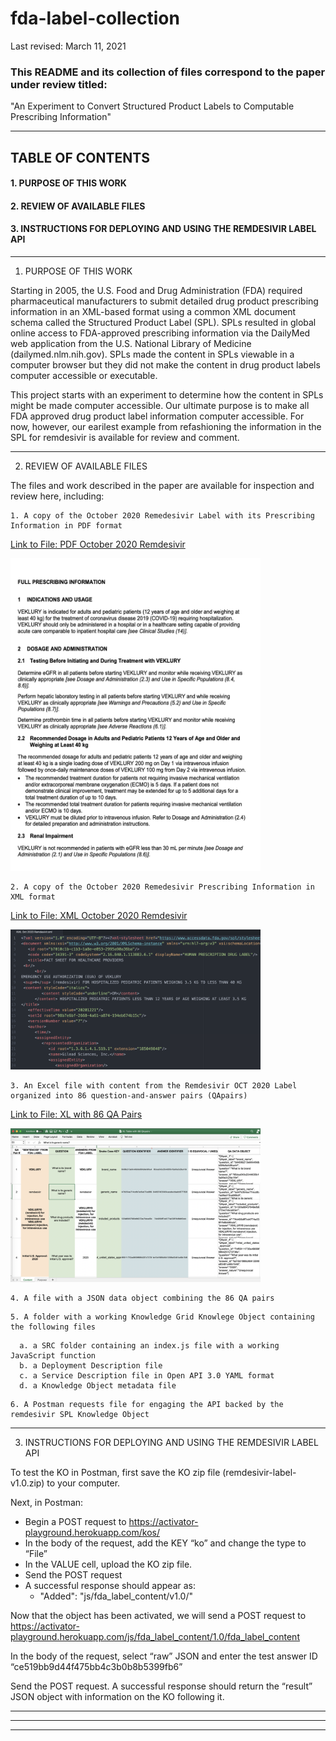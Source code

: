 # fda-label-collection

Last revised: March 11, 2021

### This README and its collection of files correspond to the paper under review titled:
"An Experiment to Convert Structured Product Labels to Computable Prescribing Information"

---

## TABLE OF CONTENTS

   #### 1. PURPOSE OF THIS WORK

   #### 2. REVIEW OF AVAILABLE FILES
   
   #### 3. INSTRUCTIONS FOR DEPLOYING AND USING THE REMDESIVIR LABEL API

---

1. PURPOSE OF THIS WORK

Starting in 2005, the U.S. Food and Drug Administration (FDA) required pharmaceutical manufacturers to submit detailed drug product prescribing information in an XML-based format using a common XML document schema called the Structured Product Label (SPL). SPLs resulted in global online access to FDA-approved prescribing information via the DailyMed web application from the U.S. National Library of Medicine (dailymed.nlm.nih.gov). SPLs made the content in SPLs viewable in a computer browser but they did not make the content in drug product labels computer accessible or executable. 

This project starts with an experiment to determine how the content in SPLs might be made computer accessible. Our ultimate purpose is to make all FDA approved drug product label information computer accessible. For now, however, our earilest example from refashioning the information in the SPL for remdesivir is available for review and comment.

---

2. REVIEW OF AVAILABLE FILES

The files and work described in the paper are available for inspection and review here, including:

```
1. A copy of the October 2020 Remedesivir Label with its Prescribing Information in PDF format
```
  [Link to File: PDF October 2020 Remdesivir](https://github.com/kgrid-objects/fda-label-collection/blob/main/PDF%20Oct%202020%20Remdesivir.pdf)
 
  <img src ="https://github.com/kgrid-objects/fda-label-collection/blob/main/readmeImages/PDF.image.png" width = "400" height = "500">
  
```
2. A copy of the October 2020 Remedesivir Prescribing Information in XML format
```
   [Link to File: XML October 2020 Remdesivir](https://github.com/kgrid-objects/fda-label-collection/blob/main/XML%20Oct%202020%20Remdesivir.xml) 
  
   <img src ="https://github.com/kgrid-objects/fda-label-collection/blob/main/readmeImages/XML.image.png" width = "400">

```
3. An Excel file with content from the Remdesivir OCT 2020 Label organized into 86 question-and-answer pairs (QApairs)
```
  [Link to File: XL with 86 QA Pairs](https://github.com/kgrid-objects/fda-label-collection/blob/main/XL%20Table%20with%2086%20QApairs.xlsx)
  
  <img src ="https://github.com/kgrid-objects/fda-label-collection/blob/main/readmeImages/XL.image.png" width = "400">

```
4. A file with a JSON data object combining the 86 QA pairs
```

```
5. A folder with a working Knowledge Grid Knowlege Object containing the following files
```
      a. a SRC folder containing an index.js file with a working JavaScript function 
      b. a Deployment Description file
      c. a Service Description file in Open API 3.0 YAML format
      d. a Knowledge Object metadata file
    
```
6. A Postman requests file for engaging the API backed by the remdesivir SPL Knowledge Object
```

---

3. INSTRUCTIONS FOR DEPLOYING AND USING THE REMDESIVIR LABEL API

To test the KO in Postman, first save the KO zip file (remdesivir-label-v1.0.zip) to your computer.

Next, in Postman:

- Begin a POST request to https://activator-playground.herokuapp.com/kos/ 
- In the body of the request, add the KEY “ko” and change the type to “File” 
- In the VALUE cell, upload the KO zip file.
- Send the POST request
- A successful response should appear as: 
    - "Added": "js/fda_label_content/v1.0/"

Now that the object has been activated, we will send a POST request to https://activator-playground.herokuapp.com/js/fda_label_content/1.0/fda_label_content

In the body of the request, select “raw” JSON and enter the test answer ID “ce519bb9d44f475bb4c3b0b8b5399fb6”

Send the POST request. A successful response should return the “result” JSON object with information on the KO following it.


---
---
---
  


 
